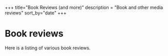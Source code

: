 +++
title="Book Reviews (and more)"
description = "Book and other media reviews"
sort_by="date"
+++

# Book reviews

Here is a listing of various book reviews.
